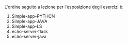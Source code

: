 L'ordine seguito a lezione per l'esposizione degli esercizi è: 
1. Simple-app-PYTHON
2. Simple-app-JAVA
3. Simple-app-LS
4. echo-server-flask
5. echo-server-java